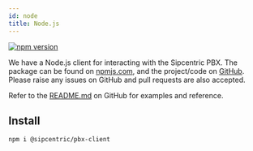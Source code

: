 ```yaml
---
id: node
title: Node.js
---
```


[![npm version](https://badge.fury.io/js/%40sipcentric%2Fpbx-client.svg)](https://badge.fury.io/js/%40sipcentric%2Fpbx-client)

We have a Node.js client for interacting with the Sipcentric PBX. The package can be found on [npmjs.com](https://www.npmjs.com/package/@sipcentric/pbx-client), and the project/code on [GitHub](https://github.com/sipcentric/node-pbx-client). Please raise any issues on GitHub and pull requests are also accepted.

Refer to the [README.md](https://github.com/sipcentric/node-pbx-client#readme) on GitHub for examples and reference.


## Install

```
npm i @sipcentric/pbx-client
```
